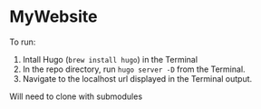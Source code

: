 # MyWebsite

To run: 

1) Intall Hugo (`brew install hugo`) in the Terminal
2) In the repo directory, run `hugo server -D` from the Terminal. 
3) Navigate to the localhost url displayed in the Terminal output.


Will need to clone with submodules 
